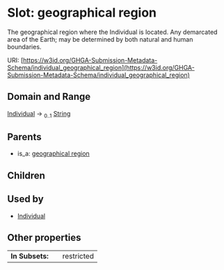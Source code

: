 
# Slot: geographical region


The geographical region where the Individual is located. Any demarcated area of the Earth; may be determined by both natural and human boundaries.

URI: [https://w3id.org/GHGA-Submission-Metadata-Schema/individual_geographical_region](https://w3id.org/GHGA-Submission-Metadata-Schema/individual_geographical_region)


## Domain and Range

[Individual](Individual.md) &#8594;  <sub>0..1</sub> [String](types/String.md)

## Parents

 *  is_a: [geographical region](geographical_region.md)

## Children


## Used by

 * [Individual](Individual.md)

## Other properties

|  |  |  |
| --- | --- | --- |
| **In Subsets:** | | restricted |

